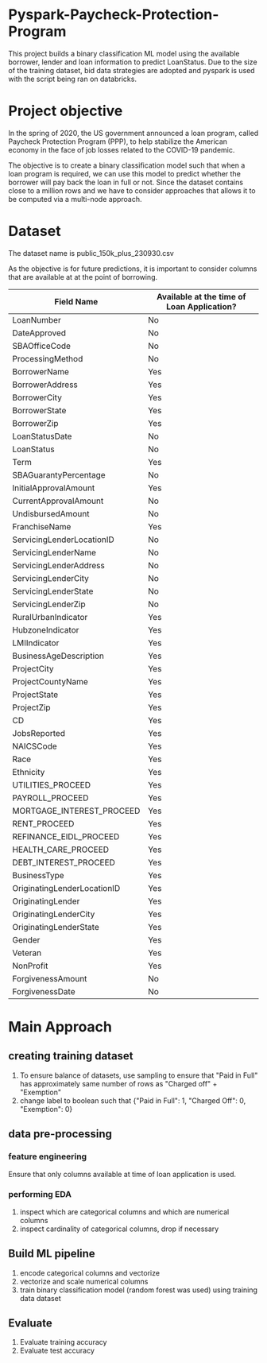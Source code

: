 # Pyspark-Paycheck-Protection-Program
This project builds a binary classification ML model using the available borrower, lender and loan information to predict LoanStatus. Due to the size of the training dataset, bid data strategies are adopted and pyspark is used with the script being ran on databricks. 

# Project objective
In the spring of 2020, the US government announced a loan program, called Paycheck Protection Program (PPP), to help stabilize the American economy in the face of job losses related to the COVID-19 pandemic. 

The objective is to create a binary classification model such that when a loan program is required, we can use this model to predict whether the borrower will pay back the loan in full or not. 
Since the dataset contains close to a million rows and we have to consider approaches that allows it to be computed via a multi-node approach. 

# Dataset 
The dataset name is public_150k_plus_230930.csv

As the objective is for future predictions, it is important to consider columns that are available at at the point of borrowing. 

| Field Name | Available at the time of Loan Application? |
|----------|----------|
| LoanNumber	| No |
| DateApproved	| No |
| SBAOfficeCode	| No |
| ProcessingMethod	| No |
| BorrowerName	| Yes |
| BorrowerAddress	| Yes |
| BorrowerCity	| Yes |
| BorrowerState	| Yes |
| BorrowerZip	| Yes |
| LoanStatusDate	| No |
| LoanStatus	| No |
| Term	| Yes |
| SBAGuarantyPercentage	| No |
| InitialApprovalAmount	| Yes |
| CurrentApprovalAmount	| No |
| UndisbursedAmount	| No |
| FranchiseName	| Yes |
| ServicingLenderLocationID	| No |
| ServicingLenderName	| No |
| ServicingLenderAddress	| No |
| ServicingLenderCity	| No |
| ServicingLenderState	| No |
| ServicingLenderZip	| No |
| RuralUrbanIndicator	| Yes |
| HubzoneIndicator	| Yes |
| LMIIndicator	| Yes |
| BusinessAgeDescription	| Yes |
| ProjectCity	| Yes |
| ProjectCountyName	| Yes |
| ProjectState	| Yes |
| ProjectZip	| Yes |
| CD	| Yes |
| JobsReported	| Yes |
| NAICSCode	| Yes |
| Race	| Yes |
| Ethnicity	| Yes |
| UTILITIES_PROCEED	| Yes |
| PAYROLL_PROCEED	| Yes |
| MORTGAGE_INTEREST_PROCEED	| Yes |
| RENT_PROCEED	| Yes |
| REFINANCE_EIDL_PROCEED	| Yes |
| HEALTH_CARE_PROCEED	| Yes |
| DEBT_INTEREST_PROCEED	| Yes |
| BusinessType	| Yes |
| OriginatingLenderLocationID	| Yes |
| OriginatingLender	| Yes |
| OriginatingLenderCity	| Yes |
| OriginatingLenderState	| Yes |
| Gender	| Yes |
| Veteran	| Yes |
| NonProfit	| Yes |
| ForgivenessAmount	| No |
| ForgivenessDate	| No |

# Main Approach
## creating training dataset 
1. To ensure balance of datasets, use sampling to ensure that "Paid in Full" has approximately same number of rows as "Charged off" + "Exemption"
2. change label to boolean such that {"Paid in Full": 1, "Charged Off": 0, "Exemption": 0}

## data pre-processing 
### feature engineering 
Ensure that only columns available at time of loan application is used.
### performing EDA 
1. inspect which are categorical columns and which are numerical columns
2. inspect cardinality of categorical columns, drop if necessary

## Build ML pipeline 
1. encode categorical columns and vectorize
2. vectorize and scale numerical columns
3. train binary classification model (random forest was used) using training data dataset

## Evaluate 
1. Evaluate training accuracy
2. Evaluate test accuracy 
